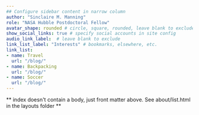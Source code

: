 ```yaml
---
## Configure sidebar content in narrow column
author: "Sinclaire M. Manning"
role: "NASA Hubble Postdoctoral Fellow"
avatar_shape: rounded # circle, square, rounded, leave blank to exclude
show_social_links: true # specify social accounts in site config
audio_link_label:  # leave blank to exclude
link_list_label: "Interests" # bookmarks, elsewhere, etc.
link_list:
- name: Travel
  url: "/blog/"
- name: Backpacking
  url: "/blog/"
- name: Soccer
  url: "/blog/"
---
```


** index doesn't contain a body, just front matter above.
See about/list.html in the layouts folder **